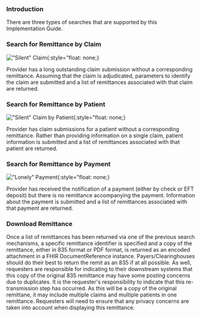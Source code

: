 ### Introduction

There are three types of searches that are supported by this Implementation Guide.

### Search for Remittance by Claim

!["Silent" Claim](silent_claim.png "Silent Claim"){:style="float: none;}

Provider has a long outstanding claim submission without a corresponding remittance.  Assuming that the claim is adjudicated, parameters to identify the claim are submitted and a list of remittances associated with that claim are returned.


### Search for Remittance by Patient

!["Silent" Claim by Patient](silent_claim_patient.png "Silent Claim by Patient"){:style="float: none;}

Provider has claim submissions for a patient without a corresponding remittance.  Rather than providing information on a single claim, patient information is submitted and a list of remittances associated with that patient are returned.


### Search for Remittance by Payment

!["Lonely" Payment](lonely_payment.png "Lonely Payment"){:style="float: none;}

Provider has received the notification of a payment (either by check or EFT deposit) but there is no remittance accompanying the payment.  Information about the payment is submitted and a list of remittances associated with that payment are returned.


### Download Remittance

Once a list of remittances has been returned via one of the previous search mechanisms, a specific remittance identifier is specified and a copy of the remittance, either in 835 format or PDF format, is returned as an encoded attachment in a FHIR DocumentReference instance.  Payers/Clearinghouses should do their best to return the remit as an 835 if at all possible.  As well, requesters are responsible for indicating to their downstream systems that this copy of the original 835 remittance may have some posting concerns due to duplicates.  It is the requester's responsibility to indicate that this re-transmission step has occurred.  As this will be a copy of the original remittane, it may include multiple claims and multiple patients in one remittance.  Requesters will need to ensure that any privacy concerns are taken into account when displaying this remittance.
